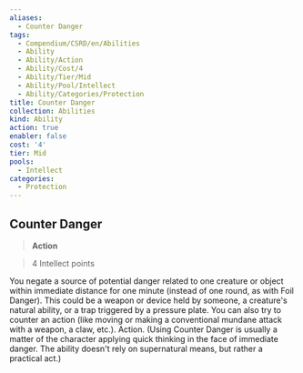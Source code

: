 ```yaml
---
aliases:
  - Counter Danger
tags:
  - Compendium/CSRD/en/Abilities
  - Ability
  - Ability/Action
  - Ability/Cost/4
  - Ability/Tier/Mid
  - Ability/Pool/Intellect
  - Ability/Categories/Protection
title: Counter Danger
collection: Abilities
kind: Ability
action: true
enabler: false
cost: '4'
tier: Mid
pools:
  - Intellect
categories:
  - Protection
---
```

## Counter Danger    
>**Action**    
>4 Intellect points  
    
You negate a source of potential danger related to one creature or object within immediate distance for one minute (instead of one round, as with Foil Danger). This could be a weapon or device held by someone, a creature's natural ability, or a trap triggered by a pressure plate. You can also try to counter an action (like moving or making a conventional mundane attack with a weapon, a claw, etc.). Action. (Using Counter Danger is usually a matter of the character applying quick thinking in the face of immediate danger. The ability doesn't rely on supernatural means, but rather a practical act.)